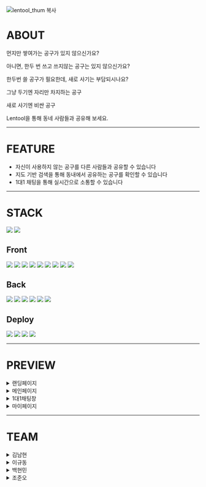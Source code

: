 
![lentool_thum 복사](https://user-images.githubusercontent.com/96006602/168722396-0a9ef415-637e-4227-9b1d-8a94b451b1d8.png)

# ABOUT


<!-- <img align="right" src="https://user-images.githubusercontent.com/89336050/168533727-d4340527-b232-4a7b-8e6c-2f2c194b9649.png">
 -->
먼지만 쌓여가는 공구가 있지 않으신가요?

아니면, 한두 번 쓰고 쓰지않는 공구는 있지 않으신가요?

한두번 쓸 공구가 필요한데, 새로 사기는 부담되시나요?

그냥 두기엔 자리만 차지하는 공구

새로 사기엔 비싼 공구

Lentool을 통해 동네 사람들과 공유해 보세요.
***


# FEATURE
* 자신이 사용하지 않는 공구를 다른 사람들과 공유할 수 있습니다
* 지도 기반 검색을 통해 동내에서 공유하는 공구를 확인할 수 있습니다
* 1대1 채팅을 통해 실시간으로 소통할 수 있습니다

***

# STACK

<span>
<img src="https://img.shields.io/badge/github-181717?style=for-the-badge&logo=github&logoColor=white">
<img src="https://img.shields.io/badge/notion-000000?style=for-the-badge&logo=notion&logoColor=white">
</span>
</br>

Front
---
<span>
<img src="https://img.shields.io/badge/Typescript-E34F26?style=for-the-badge&logo=Typescript&logoColor=white">
<img src="https://img.shields.io/badge/html5-E34F26?style=for-the-badge&logo=html5&logoColor=white">
<img src="https://img.shields.io/badge/javascript-F7DF1E?style=for-the-badge&logo=javascript&logoColor=white">
<img src="https://img.shields.io/badge/react-61DAFB?style=for-the-badge&logo=react&logoColor=white">
<img src="https://img.shields.io/badge/redux-764ABC?style=for-the-badge&logo=redux&logoColor=white">
<img src="https://img.shields.io/badge/redux toolkit-714ABC?style=for-the-badge&logo=redux toolkit&logoColor=white">  
<img src="https://img.shields.io/badge/rtk query-764ACC?style=for-the-badge&logo=rtk query&logoColor=white"> 
<img src="https://img.shields.io/badge/css-1572B6?style=for-the-badge&logo=css&logoColor=white">
<img src="https://img.shields.io/badge/tailwind css-1572B6?style=for-the-badge&logo=tailwind css&logoColor=white"> 

</span>
</br>

Back
---
<span>
<img src="https://img.shields.io/badge/socket.io-339933?style=for-the-badge&logo=socket.io&logoColor=white">
<img src="https://img.shields.io/badge/node.js-339933?style=for-the-badge&logo=Node.js&logoColor=white">
<img src="https://img.shields.io/badge/express-000000?style=for-the-badge&logo=express&logoColor=white">
<img src="https://img.shields.io/badge/sequelize-52B0E7?style=for-the-badge&logo=sequelize&logoColor=white">
<img src="https://img.shields.io/badge/mysql-4479A1?style=for-the-badge&logo=mysql&logoColor=white">
<img src="https://img.shields.io/badge/json web tokens-000000?style=for-the-badge&logo=json web tokens&logoColor=white"></span>
</span>
</br>

Deploy
---
<span>
<img src="https://img.shields.io/badge/aws s3-000000?style=for-the-badge&logo=aws s3&logoColor=white">
<img src="https://img.shields.io/badge/aws ec2-000000?style=for-the-badge&logo=aws ec2&logoColor=white">
<img src="https://img.shields.io/badge/aws cloudfront-000000?style=for-the-badge&logo=aws cloudfront&logoColor=white">
<img src="https://img.shields.io/badge/aws route53-000000?style=for-the-badge&logo=aws route53&logoColor=white">


</span>
</br>


***

# PREVIEW

<details>
<summary>랜딩페이지</summary>
<div markdown="1">  
  
![로그인전 메인화면](https://user-images.githubusercontent.com/89336050/168532171-a829af8b-c6b2-4b3c-a14f-be39f8037620.gif)

  
</div>
</details>

<details>
<summary>메인페이지</summary>
<div markdown="1">  
  
![메인 페이지](https://user-images.githubusercontent.com/89336050/168541251-26152672-81a4-47e3-a96f-6bee276f0743.gif)

  
</div>
</details>

<details>
<summary>1대1채팅창</summary>
<div markdown="1">  
  
![채팅방 주인시점](https://user-images.githubusercontent.com/89336050/168533283-cddf1360-ac4c-496c-b7b7-5024d7f4ea97.gif)

  
</div>
</details>

<details>
<summary>마이페이지</summary>
<div markdown="1">  
  
![마이페이지](https://user-images.githubusercontent.com/89336050/168533306-363a5732-9194-4383-8a6e-42b69dba0722.gif)

  
</div>
</details>

***

# TEAM

<details>
<summary>김남현</summary>
<div markdown="1">       

Position: Front-End

* 로그인, 랜딩 페이지 제작, 채팅창 구현, Navbar 컴포넌트 제작,
* Kakao maps API를 활용한 지도 제작 
* 게시 글 작성 페이지 제작
* 공구 아이콘을 기반으로 한 카테고리화된 검색 창 구현 

</div>
</details>

<details>
<summary>이규동</summary>
<div markdown="1">       

Position: Front-End

* 회원가입, 회원탈퇴, 회원정보 수정 페이지 제작 (이메일,닉네임 중복확인)
* 마이페이지 구현, 회원정보, 프로필 사진 수정 구현
* 내가 올린 게시 글 구현, 세부 페이지 이동, 수정, 삭제 기능 구현, 
* Daum Address API, Kakao Maps API을 활용한 위도,경도,주소값 추출 후 서버로 전달
* 페이지 라우팅(React-Router-Dom)

</div>
</details>

<details>
<summary>백현민</summary>
<div markdown="1">       

Positon: Back-End

* 회원가입, 로그인/로그아웃, 회원탈퇴 등 유저 기본 기능
* Socket.io를 이용한 채팅창 구현
* 위도 경도 데이터를 활용한 user의 위치 10km 반경의 필터된 게시물을 분류
* 카카오 소셜 로그인 구현 

</div>
</details>

<details>
<summary>조준오</summary>
<div markdown="1">       

Position: Back-End

* 회원가입, 로그인/로그아웃, 회원탈퇴 등 유저 기본 기능
* 서버 EC2 배포, AWS Pipeline 설정
* https 인증서 발급 및 배포

</div>
</details>

